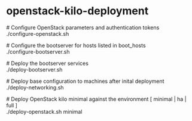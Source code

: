 # openstack-kilo-deployment

\# Configure OpenStack parameters and authentication tokens<br>
./configure-openstack.sh

\# Configure the bootserver for hosts listed in boot_hosts<br>
./configure-bootserver.sh

\# Deploy the bootserver services<br>
./deploy-bootserver.sh

\# Deploy base configuration to machines after inital deployment<br>
./deploy-networking.sh

\# Deploy OpenStack kilo minimal against the environment [ minimal | ha | full ]<br>
./deploy-openstack.sh minimal
